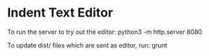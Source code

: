 # Indent Text Editor

To run the server to try out the editor:
  python3 -m http.server 8080

To update dist/ files which are sent as editor, run:
  grunt


